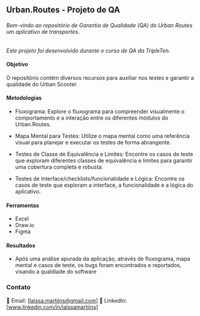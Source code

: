 ## Urban.Routes - Projeto de QA

###### Bem-vindo ao repositório de Garantia de Qualidade (QA) do Urban Routes um aplicativo de transportes.
*Este projeto foi desenvolvido durante o curso de QA da TripleTen.*

#### Objetivo
O repositório contém diversos recursos para auxiliar nos testes e garantir a qualidade do Urban Scooter.

#### Metodologias 
- Fluxograma: Explore o fluxograma para compreender visualmente o comportamento e a interação entre os diferentes módulos do Urban.Routes.

- Mapa Mental para Testes: Utilize o mapa mental como uma referência visual para planejar e executar os testes de forma abrangente.

- Testes de Classe de Equivalência e Limites: Encontre os casos de teste que exploram diferentes classes de equivalência e limites para garantir uma cobertura completa e robusta.

- Testes de Interface/checklists/funcionalidade e Lógica: Encontre os casos de teste que exploram a interface, a funcionalidade e a lógica do aplicativo.

#### Ferramentas 
- Excel 
- Draw.io 
- Figma 

#### Resultados 
- Após uma análise apurada da aplicação, através de fluxograma, mapa mental e casos de teste, os bugs foram encontrados e reportados, visando a qualdiade do software

### Contato 
📧 Email: [laissa.martiins@gmail.com]
💼 LinkedIn: [www.linkedin.com/in/iaissamartiins]
